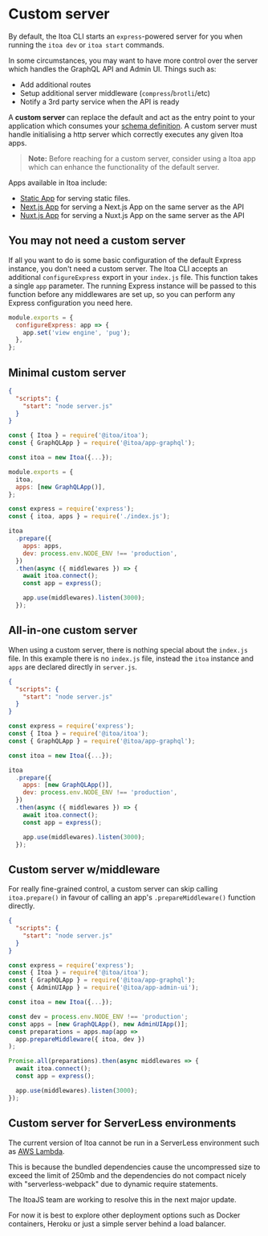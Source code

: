 <!--[meta]
section: guides
title: Custom server
subSection: advanced
[meta]-->

# Custom server

By default, the Itoa CLI starts an `express`-powered server for you when
running the `itoa dev` or `itoa start` commands.

In some circumstances, you may want to have more control over the server which
handles the GraphQL API and Admin UI. Things such as:

- Add additional routes
- Setup additional server middleware (`compress`/`brotli`/etc)
- Notify a 3rd party service when the API is ready

A **custom server** can replace the default and act as the entry point to your
application which consumes your [schema definition](/docs/guides/schema.md). A custom
server must handle initialising a http server which correctly executes any given Itoa apps.

> **Note:** Before reaching for a custom server, consider using a Itoa app which can enhance the functionality of the default server.

Apps available in Itoa include:

- [Static App](/packages/app-static/README.md) for serving static files.
- [Next.js App](/packages/app-next/README.md) for serving a Next.js App on the same server as the API
- [Nuxt.js App](/packages/app-nuxt/README.md) for serving a Nuxt.js App on the same server as the API

## You may not need a custom server

If all you want to do is some basic configuration of the default Express instance, you don't need a
custom server. The Itoa CLI accepts an additional `configureExpress` export in your `index.js` file.
This function takes a single `app` parameter. The running Express instance will be passed to this function
before any middlewares are set up, so you can perform any Express configuration you need here.

```javascript title=index.js
module.exports = {
  configureExpress: app => {
    app.set('view engine', 'pug');
  },
};
```

## Minimal custom server

```json title=package.json
{
  "scripts": {
    "start": "node server.js"
  }
}
```

```javascript title=index.js
const { Itoa } = require('@itoa/itoa');
const { GraphQLApp } = require('@itoa/app-graphql');

const itoa = new Itoa({...});

module.exports = {
  itoa,
  apps: [new GraphQLApp()],
};
```

```javascript title=server.js
const express = require('express');
const { itoa, apps } = require('./index.js');

itoa
  .prepare({
    apps: apps,
    dev: process.env.NODE_ENV !== 'production',
  })
  .then(async ({ middlewares }) => {
    await itoa.connect();
    const app = express();

    app.use(middlewares).listen(3000);
  });
```

## All-in-one custom server

When using a custom server, there is nothing special about the `index.js` file.
In this example there is no `index.js` file, instead the `itoa` instance and
`apps` are declared directly in `server.js`.

```json title=package.json
{
  "scripts": {
    "start": "node server.js"
  }
}
```

```javascript title=server.js
const express = require('express');
const { Itoa } = require('@itoa/itoa');
const { GraphQLApp } = require('@itoa/app-graphql');

const itoa = new Itoa({...});

itoa
  .prepare({
    apps: [new GraphQLApp()],
    dev: process.env.NODE_ENV !== 'production',
  })
  .then(async ({ middlewares }) => {
    await itoa.connect();
    const app = express();

    app.use(middlewares).listen(3000);
  });
```

## Custom server w/middleware

For really fine-grained control, a custom server can skip calling
`itoa.prepare()` in favour of calling an app's `.prepareMiddleware()`
function directly.

```json title=package.json
{
  "scripts": {
    "start": "node server.js"
  }
}
```

```javascript title=server.js
const express = require('express');
const { Itoa } = require('@itoa/itoa');
const { GraphQLApp } = require('@itoa/app-graphql');
const { AdminUIApp } = require('@itoa/app-admin-ui');

const itoa = new Itoa({...});

const dev = process.env.NODE_ENV !== 'production';
const apps = [new GraphQLApp(), new AdminUIApp()];
const preparations = apps.map(app =>
  app.prepareMiddleware({ itoa, dev })
);

Promise.all(preparations).then(async middlewares => {
  await itoa.connect();
  const app = express();

  app.use(middlewares).listen(3000);
});
```

## Custom server for ServerLess environments

The current version of Itoa cannot be run in a ServerLess environment such as
[AWS Lambda](https://docs.aws.amazon.com/lambda/latest/dg/welcome.html).

This is because the bundled dependencies cause the uncompressed size to exceed the limit of 250mb
and the dependencies do not compact nicely with "serverless-webpack" due to dynamic require statements.

The ItoaJS team are working to resolve this in the next major update.

For now it is best to explore other deployment options such as Docker containers, Heroku or just a simple server behind a load balancer.
